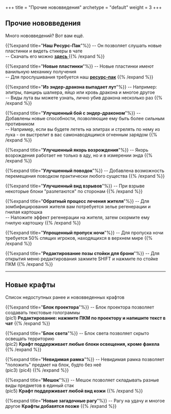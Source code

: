 +++
title = "Прочие нововведения"
archetype = "default"
weight = 3
+++

## Прочие нововведения
<gray>Много нововведений? Вот вам ещё.</gray> 

<hundred-empty-line></hundred-empty-line>

{{%expand title="**Наш Ресурс-Пак**"%}}
-- Он позволяет слушать новые пластинки и видеть стикеры в чате\
-- Скачать его можно [**здесь** <i class="fa-solid fa-circle-down fa-xs scale"></i>](https://github.com/crewpvp/resource-pack/releases/latest/download/resourcepack.zip)
{{% /expand %}}

{{%expand title="**Новые пластинки**"%}}
-- Новые пластинки имеют ванильную механику получения\
-- Для прослушивания требуется наш [**ресурс-пак**](https://github.com/crewpvp/resource-pack/releases/latest/download/resourcepack.zip)
{{% /expand %}}

{{%expand title="**Из эндер-дракона выпадает лут**"%}}
-- Например: элитры, панцирь шалкера, яйцо или кровь дракона и многое другое\
-- Виды лута вы можете узнать, лично убив дракона несколько раз
{{% /expand %}}

{{%expand title="**Улучшенный бой с эндер-драконом**"%}}
-- Добавлены новые способности, позволяющие ему быть более сильным противником\
-- Например, если вы будете лететь на элитрах и стрелять по нему из лука - он выстрелит в вас самонаводящимся огненным зарядом
{{% /expand %}}

{{%expand title="**Улучшенный якорь возрождения**"%}}
-- Якорь возрождения работает не только в аду, но и в измерении энда
{{% /expand %}}

{{%expand title="**Улучшенный поводок**"%}}
-- Добавлена возможность перемещения поводком практически любого существа
{{% /expand %}}

{{%expand title="**Улучшенный вид взрывов**"%}}
-- При взрыве некоторые блоки "разлетаются" по сторонам
{{% /expand %}}

{{%expand title="**Обратный процесс лечения жителя**"%}}
-- Для зомбифицирования жителя вам потребуется зелье регенерации и гнилая картошка\
-- Наложите эффект регенерации на жителя, затем скормите ему гнилую картошку
{{% /expand %}}

{{%expand title="**Упрощенный пропуск ночи**"%}}
-- Для пропуска ночи требуется 50% спящих игроков, находящихся в верхнем мире
{{% /expand %}}

{{%expand title="**Редактирование позы стойки для брони**"%}}
-- Для открытия меню редактирования зажмите SHIFT и нажмите по стойке ПКМ
{{% /expand %}}

---

## Новые крафты
<gray>Список недоступных ранее и нововведенных крафтов</gray>

{{%expand title="**Блок проектора**"%}}
-- Блок проектора позволяет создавать текстовые голограммы\
(pic1)
<fifty-empty-line></fifty-empty-line>
<gray>**Редактирование: нажмите ПКМ по проектору и напишите текст в чат**</gray>
{{% /expand %}}

{{%expand title="**Блок света**"%}}
-- Блок света позволяет скрыто освещать территорию\
(pic2)
<fifty-empty-line></fifty-empty-line>
<gray>**Крафт поддерживает любые блоки освещения, кроме факела**</gray>
{{% /expand %}}

{{%expand title="**Невидимая рамка**"%}}
-- Невидимая рамка позволяет "положить" предмет на блок, будто без неё\
(pic3) (pic4)
{{% /expand %}}

{{%expand title="**Мешок**"%}}
-- Мешок позволяет складывать разные виды предметов в единый стак\
(pic5)
<fifty-empty-line></fifty-empty-line>
<gray>**Крафт поддерживает любой вид кожи**</gray>
{{% /expand %}}

{{%expand title="**Новые загадочные рагу**"%}}
-- Рагу на удачу и многое другое
<fifty-empty-line></fifty-empty-line>
<gray>**Крафты добавятся позже**</gray>
{{% /expand %}}